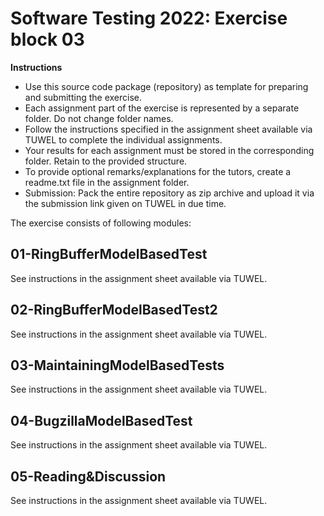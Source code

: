 # Software Testing 2022: Exercise block 03 

**Instructions**

* Use this source code package (repository) as template for preparing and submitting the exercise.  
* Each assignment part of the exercise is represented by a separate folder. Do not change folder names.
* Follow the instructions specified in the assignment sheet available via TUWEL to complete the individual assignments.
* Your results for each assignment must be stored in the corresponding folder. Retain to the provided structure.
* To provide optional remarks/explanations for the tutors, create a readme.txt file in the assignment folder.  
* Submission: Pack the entire repository as zip archive and upload it via the submission link given on TUWEL in due time.

The exercise consists of following modules:

## 01-RingBufferModelBasedTest
See instructions in the assignment sheet available via TUWEL.

## 02-RingBufferModelBasedTest2
See instructions in the assignment sheet available via TUWEL.

## 03-MaintainingModelBasedTests
See instructions in the assignment sheet available via TUWEL.

## 04-BugzillaModelBasedTest
See instructions in the assignment sheet available via TUWEL.

## 05-Reading&Discussion
See instructions in the assignment sheet available via TUWEL.
